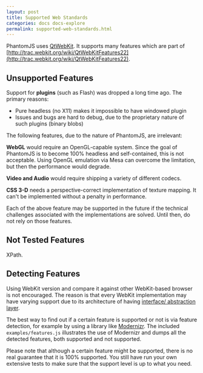 ```yaml
---
layout: post
title: Supported Web Standards
categories: docs docs-explore
permalink: supported-web-standards.html
---
```


PhantomJS uses [QtWebKit](https://trac.webkit.org/wiki/QtWebKit). It supports many features which are part of [http://trac.webkit.org/wiki/QtWebKitFeatures22](http://trac.webkit.org/wiki/QtWebKitFeatures22).

## Unsupported Features

Support for **plugins** (such as Flash) was dropped a long time ago. The primary reasons:

* Pure headless (no X11) makes it impossible to have windowed plugin
* Issues and bugs are hard to debug, due to the proprietary nature of such plugins (binary blobs)

The following features, due to the nature of PhantomJS, are irrelevant:

**WebGL** would require an OpenGL-capable system. Since the goal of PhantomJS is to become 100% headless and self-contained, this is not acceptable. Using OpenGL emulation via Mesa can overcome the limitation, but then the performance would degrade.

**Video and Audio** would require shipping a variety of different codecs.

**CSS 3-D** needs a perspective-correct implementation of texture mapping. It can't be implemented without a penalty in performance.

Each of the above feature may be supported in the future if the technical challenges associated with the implementations are solved. Until then, do not rely on those features.

## Not Tested Features

XPath.

## Detecting Features

Using WebKit version and compare it against other WebKit-based browser is not encouraged. The reason is that every WebKit implementation may have varying support due to its architecture of having [interface/ abstraction layer](http://ariya.ofilabs.com/2011/06/your-webkit-port-is-special-just-like-every-other-port.html).

The best way to find out if a certain feature is supported or not is via feature detection, for example by using a library like [Modernizr](http://www.modernizr.com/docs/#s2). The included `examples/features.js` illustrates the use of Modernizr and dumps all the detected features, both supported and not supported.

Please note that although a certain feature might be supported, there is no real guarantee that it is 100% supported. You still have run your own extensive tests to make sure that the support level is up to what you need.
